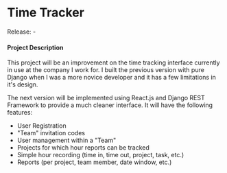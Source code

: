 Time Tracker
==================

Release: -

#### Project Description

This project will be an improvement on the time tracking interface currently in use at the company I work for. I built the previous version with pure Django when I was a more novice developer and it has a few limitations in it's design.

The next version will be implemented using React.js and Django REST Framework to provide a much cleaner interface. It will have the following features:

- User Registration
- "Team" invitation codes
- User management within a "Team"
- Projects for which hour reports can be tracked
- Simple hour recording (time in, time out, project, task, etc.)
- Reports (per project, team member, date window, etc.)